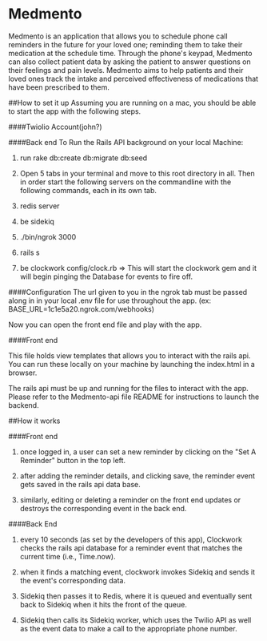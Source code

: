 Medmento
==============
Medmento is an application that allows you to schedule phone call reminders in the future for your loved one; reminding them to take their medication at the schedule time. Through the phone's keypad, Medmento can also collect patient data by asking the patient to answer questions on their feelings and pain levels. Medmento aims to help patients and their loved ones track the intake and perceived effectiveness of medications that have been prescribed to them.

##How to set it up
Assuming you are running on a mac, you should be able to start the app with the following steps.

####Twiolio Account(john?)

####Back end
To Run the Rails API background on your local Machine:

1. run rake db:create db:migrate db:seed

2. Open 5 tabs in your terminal and move to this root directory in all. Then in order start the following servers on the commandline with the following commands, each in its own tab.

3. redis server

4. be sidekiq

5. ./bin/ngrok 3000

6. rails s

7. be clockwork config/clock.rb    => This will start the clockwork gem and it will begin pinging the Database for events to fire off.

####Configuration
The url given to you in the ngrok tab must be passed along in in your local .env file for use throughout the app. (ex: BASE_URL=1c1e5a20.ngrok.com/webhooks)

Now you can open the front end file and play with the app.

####Front end

This file holds view templates that allows you to interact with the rails api.  You can run these locally on your machine by launching the index.html in a browser.

The rails api must be up and running for the files to interact with the app. Please refer to the Medmento-api file README for instructions to launch the backend.


##How it works

####Front end

1. once logged in, a user can set a new reminder by clicking on the "Set A Reminder" button in the top left.

2. after adding the reminder details, and clicking save, the reminder event gets saved in the rails api data base.

3. similarly, editing or deleting a reminder on the front end updates or destroys the corresponding event in the back end.

####Back End

1. every 10 seconds (as set by the developers of this app), Clockwork checks the rails api database for a reminder event that matches the current time (i.e., Time.now).

2. when it finds a matching event, clockwork invokes Sidekiq and sends it the event's corresponding data.

3. Sidekiq then passes it to Redis, where it is queued and eventually sent back to Sidekiq when it hits the front of the queue.

4. Sidekiq then calls its Sidekiq worker, which uses the Twilio API as well as the event data to make a call to the appropriate phone number.

